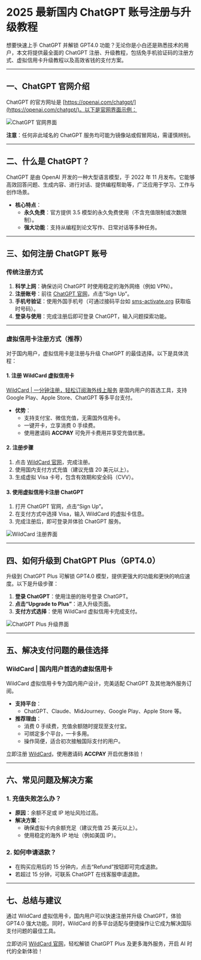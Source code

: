 # 2025 最新国内 ChatGPT 账号注册与升级教程

想要快速上手 ChatGPT 并解锁 GPT4.0 功能？无论你是小白还是熟悉技术的用户，本文将提供最全面的 ChatGPT 注册、升级教程，包括免手机验证码的注册方式、虚拟信用卡升级教程以及高效省钱的支付方案。

---

## 一、ChatGPT 官网介绍

ChatGPT 的官方网址是 [https://openai.com/chatgpt/](https://openai.com/chatgpt/)。以下是官网界面示例：

![ChatGPT 官网界面](https://gpt-4.oss-cn-hangzhou.aliyuncs.com/img/202409161716195.png)

**注意**：任何非此域名的 ChatGPT 服务均可能为镜像站或假冒网站，需谨慎辨别。

---

## 二、什么是 ChatGPT？

ChatGPT 是由 OpenAI 开发的一种大型语言模型，于 2022 年 11 月发布。它能够高效回答问题、生成内容、进行对话、提供编程帮助等，广泛应用于学习、工作与创作场景。

- **核心特点**：
  - **永久免费**：官方提供 3.5 模型的永久免费使用（不含充值限制或次数限制）。
  - **强大功能**：支持从编程到论文写作、日常对话等多种任务。

---

## 三、如何注册 ChatGPT 账号

### 传统注册方式

1. **科学上网**：确保访问 ChatGPT 时使用稳定的海外网络（例如 VPN）。
2. **注册账号**：前往 [ChatGPT 官网](https://openai.com/chatgpt/)，点击“Sign Up”。
3. **手机号验证**：使用外国手机号（可通过接码平台如 [sms-activate.org](https://sms-activate.org/) 获取临时号码）。
4. **登录与使用**：完成注册后即可登录 ChatGPT，输入问题探索功能。

---

### 虚拟信用卡注册方式（推荐）

对于国内用户，虚拟信用卡是注册与升级 ChatGPT 的最佳选择。以下是具体流程：

#### 1. 注册 WildCard 虚拟信用卡

[WildCard | 一分钟注册，轻松订阅海外线上服务](https://bit.ly/bewildcard) 是国内用户的首选工具，支持 Google Play、Apple Store、ChatGPT 等多平台支付。

- **优势**：
  - 支持支付宝、微信充值，无需国外信用卡。
  - 一键开卡，立享消费 0 手续费。
  - 使用邀请码 **ACCPAY** 可免开卡费用并享受充值优惠。

#### 2. 注册步骤

1. 点击 [WildCard 官网](https://bit.ly/bewildcard)，完成注册。
2. 使用国内支付方式充值（建议充值 20 美元以上）。
3. 生成虚拟 Visa 卡号，包含有效期和安全码（CVV）。

#### 3. 使用虚拟信用卡注册 ChatGPT

1. 打开 ChatGPT 官网，点击“Sign Up”。
2. 在支付方式中选择 Visa，输入 WildCard 的虚拟卡信息。
3. 完成注册后，即可登录并体验 ChatGPT 服务。

![WildCard 注册界面](https://gpt-4.oss-cn-hangzhou.aliyuncs.com/img/202409161726578.png)

---

## 四、如何升级到 ChatGPT Plus（GPT4.0）

升级到 ChatGPT Plus 可解锁 GPT4.0 模型，提供更强大的功能和更快的响应速度。以下是升级步骤：

1. **登录 ChatGPT**：使用注册的账号登录 ChatGPT。
2. **点击“Upgrade to Plus”**：进入升级页面。
3. **支付方式选择**：使用 WildCard 虚拟信用卡完成支付。

![ChatGPT Plus 升级界面](https://gpt-4.oss-cn-hangzhou.aliyuncs.com/img/202409170027158.png)

---

## 五、解决支付问题的最佳选择

### WildCard | 国内用户首选的虚拟信用卡

WildCard 虚拟信用卡专为国内用户设计，完美适配 ChatGPT 及其他海外服务订阅。

- **支持平台**：
  - ChatGPT、Claude、MidJourney、Google Play、Apple Store 等。
- **推荐理由**：
  - 消费 0 手续费，充值余额随时提现至支付宝。
  - 可绑定多个平台，一卡多用。
  - 操作简便，适合初次接触国际支付的用户。

立即注册 [WildCard](https://bit.ly/bewildcard)，使用邀请码 **ACCPAY** 开启优惠体验！

---

## 六、常见问题及解决方案

### 1. 充值失败怎么办？

- **原因**：余额不足或 IP 地址风险过高。
- **解决方案**：
  - 确保虚拟卡内余额充足（建议充值 25 美元以上）。
  - 使用稳定的海外 IP 地址（例如美国 IP）。

### 2. 如何申请退款？

- 在购买应用后的 15 分钟内，点击“Refund”按钮即可完成退款。
- 若超过 15 分钟，可联系 ChatGPT 在线客服申请退款。

---

## 七、总结与建议

通过 WildCard 虚拟信用卡，国内用户可以快速注册并升级 ChatGPT，体验 GPT4.0 强大功能。同时，WildCard 的多平台适配与便捷操作让它成为解决国际支付问题的最佳工具。

立即访问 [WildCard 官网](https://bit.ly/bewildcard)，轻松解锁 ChatGPT Plus 及更多海外服务，开启 AI 时代的全新体验！
